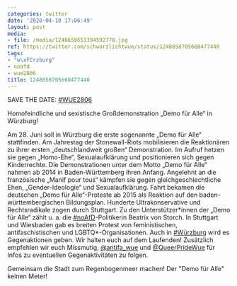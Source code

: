 ```yaml
---
categories: twitter
date: '2020-04-10 17:06:49'
layout: post
media:
- file: /media/1248658651394592770.jpg
ref: https://twitter.com/schwarzlichtwue/status/1248658705660477440
tags:
- "w\xFCrzburg"
- noafd
- wue2806
title: 1248658705660477440
---
```

SAVE THE DATE: [#WUE2806](/t/wue2806)

Homofeindliche und sexistische Großdemonstration „Demo für Alle“ in Würzburg!



Am 28. Juni soll in Würzburg die erste sogenannte „Demo für Alle“ stattfinden. 
Am Jahrestag der Stonewall-Riots mobilisieren die Reaktionären zu ihrer ersten „deutschlandweit großen“ Demonstration. Im Aufruf hetzen sie gegen „Homo-Ehe“, Sexualaufklärung und positionieren sich gegen Kinderrechte.
Die Demonstrationen unter dem Motto „Demo für Alle“ nahmen ab 2014 in Baden-Württemberg ihren Anfang. Angelehnt an die französische „Manif pour tous“ kämpfen sie gegen gleichgeschlechtliche Ehen, „Gender-Ideologie“ und Sexualaufklärung.
Fahrt bekamen die deutschen „Demo für Alle“-Proteste ab 2015 als Reaktion auf den baden-württembergischen Bildungsplan. Hunderte Ultrakonservative und Rechtsradikale zogen durch Stuttgart. Zu den Unterstützer\*innen der „Demo für Alle“ zählt u. a. die [#noAfD](/t/noafd)-Politikerin Beatrix von Storch. In Stuttgart und Wiesbaden gab es breiten Protest von feministischen, antifaschistischen und LGBTQ\*-Organisationen. Auch in [#Würzburg](/t/würzburg) wird es Gegenaktionen geben. Wir halten euch auf dem Laufenden!
Zusätzlich empfehlen wir euch Missmutig, [@antifa_wue](https://twitter.com/antifa_wue) und [@QueerPrideWue](https://twitter.com/QueerPrideWue) für Infos zu eventuellen Gegenaktivitäten zu folgen.



Gemeinsam die Stadt zum Regenbogenmeer machen! Der "Demo für Alle" keinen Meter!